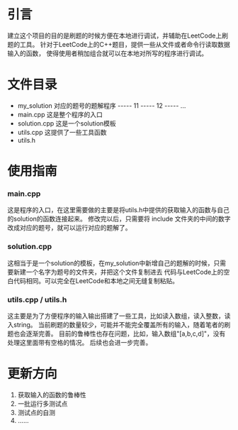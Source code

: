# 引言
建立这个项目的目的是刷题的时候方便在本地进行调试，并辅助在LeetCode上刷题的工具。
针对于LeetCode上的C++题目，提供一些从文件或者命令行读取数据输入的函数，
使得使用者稍加组合就可以在本地对所写的程序进行调试。

# 文件目录
- my_solution 对应的题号的题解程序
----- 11
----- 12
----- ...
- main.cpp 这是整个程序的入口
- solution.cpp 这是一个solution模板
- utils.cpp 这提供了一些工具函数
- utils.h

# 使用指南
### main.cpp
这是程序的入口，在这里需要做的主要是将utils.h中提供的获取输入的函数与自己的solution的函数连接起来。
修改完以后，只需要将 include 文件夹的中间的数字改成对应的题号，就可以运行对应的题解了。

### solution.cpp
这相当于是一个solution的模板，在my_solution中新增自己的题解的时候，只需要新建一个名字为题号的文件夹，并把这个文件复制进去
代码与LeetCode上的空白代码相同。可以完全在LeetCode和本地之间无缝复制粘贴。

### utils.cpp / utils.h
这主要是为了方便程序的输入输出搭建了一些工具，比如读入数组，读入整数，读入string。
当前刷题的数量较少，可能并不能完全覆盖所有的输入，随着笔者的刷题也会逐渐完善。
目前的鲁棒性也存在问题，比如，输入数组"[a,b,c,d]"，没有处理这里面带有空格的情况。
后续也会进一步完善。

# 更新方向
1. 获取输入的函数的鲁棒性
2. 一批运行多测试点
3. 测试点的自测
4. ……
